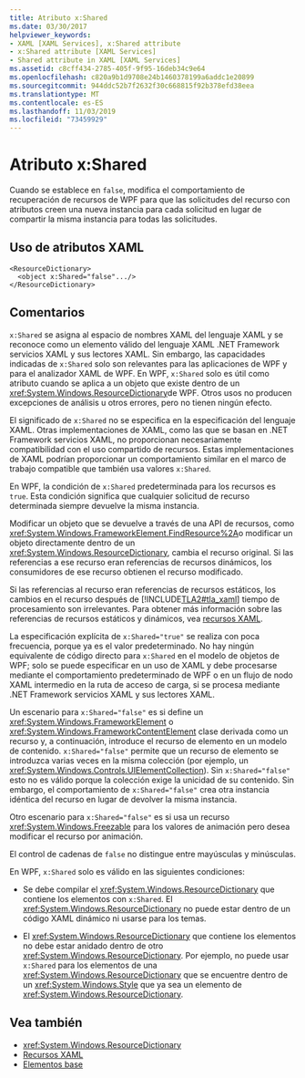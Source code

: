 ```yaml
---
title: Atributo x:Shared
ms.date: 03/30/2017
helpviewer_keywords:
- XAML [XAML Services], x:Shared attribute
- x:Shared attribute [XAML Services]
- Shared attribute in XAML [XAML Services]
ms.assetid: c8cff434-2785-405f-9f95-16deb34c9e64
ms.openlocfilehash: c820a9b1d9708e24b1460378199a6addc1e20899
ms.sourcegitcommit: 944ddc52b7f2632f30c668815f92b378efd38eea
ms.translationtype: MT
ms.contentlocale: es-ES
ms.lasthandoff: 11/03/2019
ms.locfileid: "73459929"
---
```

# <a name="xshared-attribute"></a>Atributo x:Shared
Cuando se establece en `false`, modifica el comportamiento de recuperación de recursos de WPF para que las solicitudes del recurso con atributos creen una nueva instancia para cada solicitud en lugar de compartir la misma instancia para todas las solicitudes.  
  
## <a name="xaml-attribute-usage"></a>Uso de atributos XAML  
  
```xaml  
<ResourceDictionary>  
  <object x:Shared="false".../>  
</ResourceDictionary>  
```  
  
## <a name="remarks"></a>Comentarios  
 `x:Shared` se asigna al espacio de nombres XAML del lenguaje XAML y se reconoce como un elemento válido del lenguaje XAML .NET Framework servicios XAML y sus lectores XAML. Sin embargo, las capacidades indicadas de `x:Shared` solo son relevantes para las aplicaciones de WPF y para el analizador XAML de WPF. En WPF, `x:Shared` solo es útil como atributo cuando se aplica a un objeto que existe dentro de un <xref:System.Windows.ResourceDictionary>de WPF. Otros usos no producen excepciones de análisis u otros errores, pero no tienen ningún efecto.  
  
 El significado de `x:Shared` no se especifica en la especificación del lenguaje XAML. Otras implementaciones de XAML, como las que se basan en .NET Framework servicios XAML, no proporcionan necesariamente compatibilidad con el uso compartido de recursos. Estas implementaciones de XAML podrían proporcionar un comportamiento similar en el marco de trabajo compatible que también usa valores `x:Shared`.  
  
 En WPF, la condición de `x:Shared` predeterminada para los recursos es `true`. Esta condición significa que cualquier solicitud de recurso determinada siempre devuelve la misma instancia.  
  
 Modificar un objeto que se devuelve a través de una API de recursos, como <xref:System.Windows.FrameworkElement.FindResource%2A>o modificar un objeto directamente dentro de un <xref:System.Windows.ResourceDictionary>, cambia el recurso original. Si las referencias a ese recurso eran referencias de recursos dinámicos, los consumidores de ese recurso obtienen el recurso modificado.  
  
 Si las referencias al recurso eran referencias de recursos estáticos, los cambios en el recurso después de [!INCLUDE[TLA2#tla_xaml](../../../includes/tla2sharptla-xaml-md.md)] tiempo de procesamiento son irrelevantes. Para obtener más información sobre las referencias de recursos estáticos y dinámicos, vea [recursos XAML](../../desktop-wpf/fundamentals/xaml-resources-define.md).  
  
 La especificación explícita de `x:Shared="true"` se realiza con poca frecuencia, porque ya es el valor predeterminado. No hay ningún equivalente de código directo para `x:Shared` en el modelo de objetos de WPF; solo se puede especificar en un uso de XAML y debe procesarse mediante el comportamiento predeterminado de WPF o en un flujo de nodo XAML intermedio en la ruta de acceso de carga, si se procesa mediante .NET Framework servicios XAML y sus lectores XAML.  
  
 Un escenario para `x:Shared="false"` es si define un <xref:System.Windows.FrameworkElement> o <xref:System.Windows.FrameworkContentElement> clase derivada como un recurso y, a continuación, introduce el recurso de elemento en un modelo de contenido. `x:Shared="false"` permite que un recurso de elemento se introduzca varias veces en la misma colección (por ejemplo, un <xref:System.Windows.Controls.UIElementCollection>). Sin `x:Shared="false"` esto no es válido porque la colección exige la unicidad de su contenido. Sin embargo, el comportamiento de `x:Shared="false"` crea otra instancia idéntica del recurso en lugar de devolver la misma instancia.  
  
 Otro escenario para `x:Shared="false"` es si usa un recurso <xref:System.Windows.Freezable> para los valores de animación pero desea modificar el recurso por animación.  
  
 El control de cadenas de `false` no distingue entre mayúsculas y minúsculas.  
  
 En WPF, `x:Shared` solo es válido en las siguientes condiciones:  
  
- Se debe compilar el <xref:System.Windows.ResourceDictionary> que contiene los elementos con `x:Shared`. El <xref:System.Windows.ResourceDictionary> no puede estar dentro de un código XAML dinámico ni usarse para los temas.  
  
- El <xref:System.Windows.ResourceDictionary> que contiene los elementos no debe estar anidado dentro de otro <xref:System.Windows.ResourceDictionary>. Por ejemplo, no puede usar `x:Shared` para los elementos de una <xref:System.Windows.ResourceDictionary> que se encuentre dentro de un <xref:System.Windows.Style> que ya sea un elemento de <xref:System.Windows.ResourceDictionary>.  
  
## <a name="see-also"></a>Vea también

- <xref:System.Windows.ResourceDictionary>
- [Recursos XAML](../../desktop-wpf/fundamentals/xaml-resources-define.md)
- [Elementos base](../wpf/advanced/base-elements.md)

